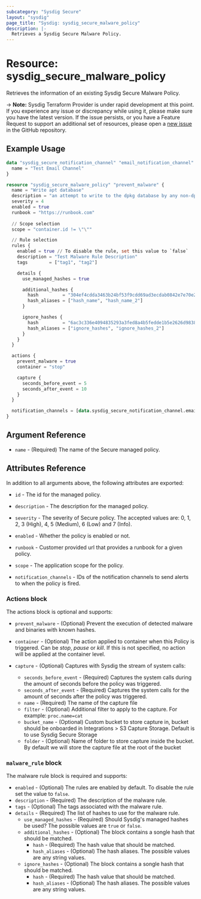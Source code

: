 ```yaml
---
subcategory: "Sysdig Secure"
layout: "sysdig"
page_title: "Sysdig: sysdig_secure_malware_policy"
description: |-
  Retrieves a Sysdig Secure Malware Policy.
---
```


# Resource: sysdig_secure_malware_policy

Retrieves the information of an existing Sysdig Secure Malware Policy.

-> **Note:** Sysdig Terraform Provider is under rapid development at this point. If you experience any issue or discrepancy while using it, please make sure you have the latest version. If the issue persists, or you have a Feature Request to support an additional set of resources, please open a [new issue](https://github.com/sysdiglabs/terraform-provider-sysdig/issues/new) in the GitHub repository.

## Example Usage

```terraform
data "sysdig_secure_notification_channel" "email_notification_channel" {
  name = "Test Email Channel"
}

resource "sysdig_secure_malware_policy" "prevent_malware" {
  name = "Write apt database"
  description = "an attempt to write to the dpkg database by any non-dpkg related program"
  severity = 4
  enabled = true
  runbook = "https://runbook.com"
  
  // Scope selection
  scope = "container.id != \"\""

  // Rule selection
  rules {
    enabled = true // To disable the rule, set this value to `false`
    description = "Test Malware Rule Description"
    tags        = ["tag1", "tag2"]

    details {
      use_managed_hashes = true

      additional_hashes {
        hash         = "304ef4cdda3463b24bf53f9cdd69ad3ecdab0842e7e70e2f3cfbb9f14e1c4ae6"
        hash_aliases = ["hash_name", "hash_name_2"]
      }

      ignore_hashes {
        hash         = "6ac3c336e4094835293a3fed8a4b5fedde1b5e2626d9838fed50693bba00af0e"
        hash_aliases = ["ignore_hashes", "ignore_hashes_2"]
      }
    }
  }

  actions {
    prevent_malware = true
    container = "stop"

    capture {
      seconds_before_event = 5
      seconds_after_event = 10
    }
  }

  notification_channels = [data.sysdig_secure_notification_channel.email_notification_channel.id]
}
```

## Argument Reference

* `name` - (Required) The name of the Secure managed policy.

## Attributes Reference

In addition to all arguments above, the following attributes are exported:

* `id` - The id for the managed policy.

* `description` - The description for the managed policy.

* `severity` -  The severity of Secure policy. The accepted values
    are: 0, 1, 2, 3 (High), 4, 5 (Medium), 6 (Low) and 7 (Info).

* `enabled` - Whether the policy is enabled or not.

* `runbook` - Customer provided url that provides a runbook for a given policy.

* `scope` - The application scope for the policy.

* `notification_channels` - IDs of the notification channels to send alerts to
    when the policy is fired.

### Actions block

The actions block is optional and supports:

* `prevent_malware` - (Optional) Prevent the execution of detected malware and binaries with known hashes.

* `container` - (Optional) The action applied to container when this Policy is
    triggered. Can be *stop*, *pause* or *kill*. If this is not specified,
    no action will be applied at the container level.

* `capture` - (Optional) Captures with Sysdig the stream of system calls:
    * `seconds_before_event` - (Required) Captures the system calls during the
    amount of seconds before the policy was triggered.
    * `seconds_after_event` - (Required) Captures the system calls for the amount
    of seconds after the policy was triggered.
    * `name` - (Required) The name of the capture file
    * `filter` - (Optional) Additional filter to apply to the capture. For example: `proc.name=cat`
    * `bucket_name` - (Optional) Custom bucket to store capture in, 
    bucket should be onboarded in Integrations > S3 Capture Storage. Default is to use Sysdig Secure Storage 
    * `folder` - (Optional) Name of folder to store capture inside the bucket. 
    By default we will store the capture file at the root of the bucket

### `malware_rule` block

The malware rule block is required and supports:

* `enabled` - (Optional) The rules are enabled by default. To disable the rule set the value to `false`.
* `description` - (Required) The description of the malware rule.
* `tags` - (Optional) The tags associated with the malware rule.
* `details` - (Required) The list of hashes to use for the malware rule.
    * `use_managed_hashes` - (Required) Should Sysdig's managed hashes be used? The possible values are `true` or `false`.
    * `additional_hashes` - (Optional) The block contains a songle hash that should be matched.
        * `hash` - (Required) The hash value that should be matched.
        * `hash_aliases` - (Optional) The hash aliases. The possible values are any string values.
    * `ignore_hashes` - (Optional) The block contains a songle hash that should be matched.
        * `hash` - (Required) The hash value that should be matched.
        * `hash_aliases` - (Optional) The hash aliases. The possible values are any string values.

